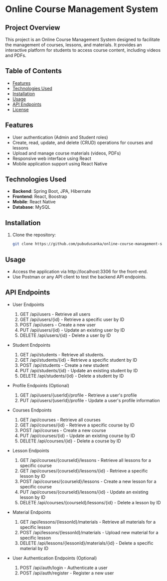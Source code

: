 # Online Course Management System

## Project Overview
This project is an Online Course Management System designed to facilitate the management of courses, lessons, and materials. It provides an interactive platform for students to access course content, including videos and PDFs.

## Table of Contents
- [Features](#features)
- [Technologies Used](#technologies-used)
- [Installation](#installation)
- [Usage](#usage)
- [API Endpoints](#api-endpoints)
- [License](#license)

## Features
- User authentication (Admin and Student roles)
- Create, read, update, and delete (CRUD) operations for courses and lessons
- Upload and manage course materials (videos, PDFs)
- Responsive web interface using React
- Mobile application support using React Native

## Technologies Used
- **Backend**: Spring Boot, JPA, Hibernate
- **Frontend**: React, Boostrap
- **Mobile**: React Native
- **Database**: MySQL

## Installation
1. Clone the repository:
   ```bash
   git clone https://github.com/pubudusanka/online-course-management-system.git

## Usage
- Access the application via http://localhost:3306 for the front-end.
- Use Postman or any API client to test the backend API endpoints.

## API Endpoints
- User Endpoints <br/>
  1. GET /api/users - Retrieve all users <br/>
  2. GET /api/users/{id} - Retrieve a specific user by ID <br/>
  3. POST /api/users - Create a new user <br/>
  4. PUT /api/users/{id} - Update an existing user by ID <br/>
  5. DELETE /api/users/{id} - Delete a user by ID <br/>

- Student Endpoints <br/>
  1. GET /api/students - Retrieve all students. <br/>
  2. GET /api/students/{id} - Retrieve a specific student by ID <br/>
  3. POST /api/students - Create a new student <br/>
  4. PUT /api/students/{id} - Update an existing student by ID <br/>
  5. DELETE /api/students/{id} - Delete a student by ID <br/>

- Profile Endpoints (Optional) <br/>
  1. GET /api/users/{userId}/profile - Retrieve a user's profile <br/>
  2. PUT /api/users/{userId}/profile - Update a user's profile information <br/>

- Courses Endpoints <br/>
  1. GET /api/courses - Retrieve all courses <br/>
  2. GET /api/courses/{id} - Retrieve a specific course by ID <br/>
  3. POST /api/courses - Create a new course <br/>
  4. PUT /api/courses/{id} - Update an existing course by ID <br/>
  5. DELETE /api/courses/{id} - Delete a course by ID <br/>

- Lesson Endpoints <br/>
  1. GET /api/courses/{courseId}/lessons - Retrieve all lessons for a specific course <br/>
  2. GET /api/courses/{courseId}/lessons/{id} - Retrieve a specific lesson by ID <br/>
  3. POST /api/courses/{courseId}/lessons - Create a new lesson for a specific course <br/>
  4. PUT /api/courses/{courseId}/lessons/{id} - Update an existing lesson by ID <br/>
  5. DELETE /api/courses/{courseId}/lessons/{id} - Delete a lesson by ID <br/>

- Material Endpoints <br/>
  1. GET /api/lessons/{lessonId}/materials - Retrieve all materials for a specific lesson <br/>
  2. POST /api/lessons/{lessonId}/materials - Upload new material for a specific lesson <br/>
  3. DELETE /api/lessons/{lessonId}/materials/{id} - Delete a specific material by ID <br/>

- User Authentication Endpoints (Optional) <br/>
  1. POST /api/auth/login - Authenticate a user <br/>
  2. POST /api/auth/register - Register a new user <br/>
